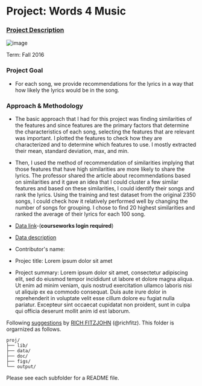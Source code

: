 # Project: Words 4 Music

### [Project Description](doc/Project4_desc.md)

![image](http://cdn.newsapi.com.au/image/v1/f7131c018870330120dbe4b73bb7695c?width=650)

Term: Fall 2016

### Project Goal
+ For each song, we provide recommendations for the lyrics in a way that how likely the lyrics would be in the song. 

### Approach & Methodology
+ The basic approach that I had for this project was finding similarities of the features and since features are the primary factors that determine the characteristics of each song, selecting the features that are relevant was important. I plotted the features to check how they are characterized and to determine which features to use. I mostly extracted their mean, standard deviation, max, and min. 

+ Then, I used the method of recommendation of similarities implying that those features that have high similarities are more likely to share the lyrics. The professor shared the article about recommendations based on similarities and it gave an idea that I could cluster a few similar features and based on these similarities, I could identify their songs and rank the lyrics. Using the training and test dataset from the original 2350 songs, I could check how it relatively performed well by changing the number of songs for grouping. I chose to find 20 highest similarities and ranked the average of their lyrics for each 100 song.





+ [Data link](https://courseworks2.columbia.edu/courses/11849/files/folder/Project_Files?preview=763391)-(**courseworks login required**)
+ [Data description](doc/readme.html)
+ Contributor's name:
+ Projec title: Lorem ipsum dolor sit amet
+ Project summary: Lorem ipsum dolor sit amet, consectetur adipiscing elit, sed do eiusmod tempor incididunt ut labore et dolore magna aliqua. Ut enim ad minim veniam, quis nostrud exercitation ullamco laboris nisi ut aliquip ex ea commodo consequat. Duis aute irure dolor in reprehenderit in voluptate velit esse cillum dolore eu fugiat nulla pariatur. Excepteur sint occaecat cupidatat non proident, sunt in culpa qui officia deserunt mollit anim id est laborum.
	
Following [suggestions](http://nicercode.github.io/blog/2013-04-05-projects/) by [RICH FITZJOHN](http://nicercode.github.io/about/#Team) (@richfitz). This folder is orgarnized as follows.

```
proj/
├── lib/
├── data/
├── doc/
├── figs/
└── output/
```

Please see each subfolder for a README file.
